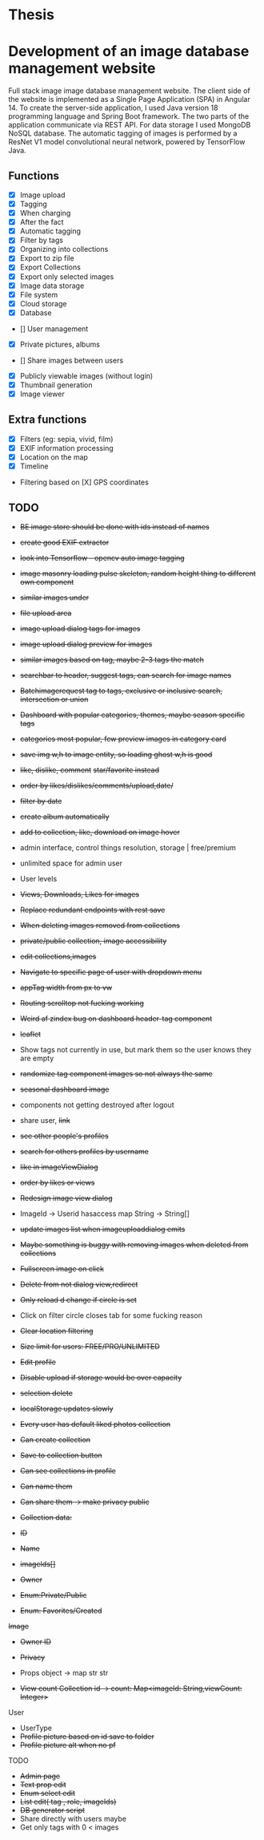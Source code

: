 # Thesis

# Development of an image database management website

Full stack image image database management website. The client side of the website is implemented as a Single Page Application (SPA) in Angular 14. To create the server-side application, I used Java version 18 programming language and Spring Boot framework. The two parts of the application communicate via REST API. For data storage I used MongoDB NoSQL database. The automatic tagging of images is performed by a ResNet V1 model convolutional neural network, powered by TensorFlow Java.

## Functions

- [X] Image upload
- [X] Tagging
 - [X] When charging
 - [X] After the fact
 - [X] Automatic tagging
 - [X] Filter by tags
- [X] Organizing into collections
- [X] Export to zip file
 - [X] Export Collections
 - [X] Export only selected images
- [X] Image data storage
 - [X] File system
 - [X] Cloud storage
 - [X] Database
- [] User management
 - [X] Private pictures, albums
 - [] Share images between users
 - [X] Publicly viewable images (without login)
- [X] Thumbnail generation
- [X] Image viewer

## Extra functions

- [X] Filters (eg: sepia, vivid, film)
- [X] EXIF ​​information processing
 - [X] Location on the map
 - [X] Timeline
 - Filtering based on [X] GPS coordinates

## TODO

- ~~BE image store should be done with ids instead of names~~
- ~~create good EXIF ​​extractor~~
- ~~look into Tensorflow - opencv auto image tagging~~
- ~~image masonry loading pulse skeleton, random height thing to different own component~~
- ~~similar images under~~
- ~~file upload area~~
- ~~image upload dialog tags for images~~
- ~~image upload dialog preview for images~~
- ~~similar images based on tag, maybe 2-3 tags the match~~
- ~~searchbar to header, suggest tags, can search for image names~~
- ~~Batchimagerequest tag to tags, exclusive or inclusive search, intersection or union~~
- ~~Dashboard with popular categories, themes, maybe season specific tags~~
- ~~categories most popular, few preview images in category card~~
- ~~save img w,h to image entity, so loading ghost w,h is good~~
- ~~like, dislike, comment~~ ~~star/favorite instead~~
- ~~order by likes/dislikes/comments/upload,date/~~
- ~~filter by date~~
- ~~create album automatically~~
- ~~add to collection, like, download on image hover~~
- admin interface, control things resolution, storage | free/premium
- unlimited space for admin user
- User levels
- ~~Views, Downloads, Likes for images~~
- ~~Replace redundant endpoints with rest save~~
- ~~When deleting images removed from collections~~
- ~~private/public collection, image accessibility~~
- ~~edit collections,images~~
- ~~Navigate to specific page of user with dropdown menu~~
- ~~appTag width from px to vw~~
- ~~Routing scrolltop not fucking working~~
- ~~Weird af zindex bug on dashboard header-tag component~~
- ~~leaflet~~
- Show tags not currently in use, but mark them so the user knows they are empty
- ~~randomize tag component images so not always the same~~
- ~~seasonal dashboard image~~
- components not getting destroyed after logout
- share user, ~~link~~
- ~~see other people's profiles~~
- ~~search for others profiles by username~~
- ~~like in imageViewDialog~~
- ~~order by likes or views~~
- ~~Redesign image view dialog~~
- ImageId -> Userid hasaccess map String -> String[]
- ~~update images list when imageuploaddialog emits~~
- ~~Maybe something is buggy with removing images when deleted from collections~~
- ~~Fullscreen image on click~~
- ~~Delete from not dialog view,redirect~~
- ~~Only reload d change if circle is set~~
- Click on filter circle closes tab for some fucking reason
- ~~Clear location filtering~~
- ~~Size limit for users: FREE/PRO/UNLIMITED~~
- ~~Edit profile~~
- ~~Disable upload if storage would be over capacity~~

- ~~selection delete~~

- ~~localStorage updates slowly~~

- ~~Every user has default liked photos collection~~
- ~~Can create collection~~
- ~~Save to collection button~~
- ~~Can see collections in profile~~
- ~~Can name them~~
- ~~Can share them -> make privacy public~~
- ~~Collection data:~~
 - ~~ID~~
 - ~~Name~~
 - ~~imageIds[]~~
 - ~~Owner~~
 - ~~Enum:Private/Public~~
 - ~~Enum: Favorites/Created~~

~~Image~~

- ~~Owner ID~~
- ~~Privacy~~
- Props object -> map str str

- ~~View count Collection id -> count: Map<imageId: String,viewCount: Integer>~~

User

- UserType
- ~~Profile picture based on id save to folder~~
- ~~Profile picture alt when no pf~~

TODO

- ~~Admin page~~
 - ~~Text prop edit~~
 - ~~Enum select edit~~
 - ~~List edit( tag , role, imageIds)~~
- ~~DB generator script~~
- Share directly with users maybe
- Get only tags with 0 < images
